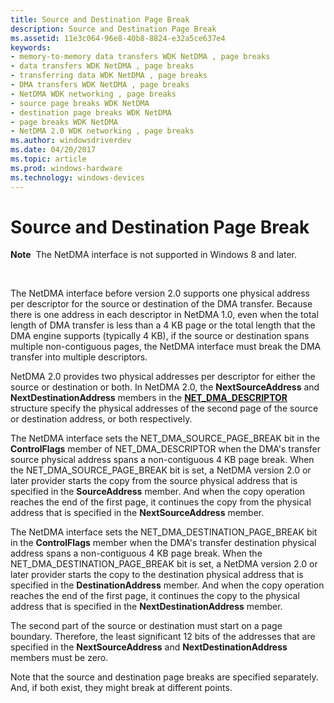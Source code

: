 ```yaml
---
title: Source and Destination Page Break
description: Source and Destination Page Break
ms.assetid: 11e3c064-96e8-40b8-8824-e32a5ce637e4
keywords:
- memory-to-memory data transfers WDK NetDMA , page breaks
- data transfers WDK NetDMA , page breaks
- transferring data WDK NetDMA , page breaks
- DMA transfers WDK NetDMA , page breaks
- NetDMA WDK networking , page breaks
- source page breaks WDK NetDMA
- destination page breaks WDK NetDMA
- page breaks WDK NetDMA
- NetDMA 2.0 WDK networking , page breaks
ms.author: windowsdriverdev
ms.date: 04/20/2017
ms.topic: article
ms.prod: windows-hardware
ms.technology: windows-devices
---
```


# Source and Destination Page Break


**Note**  The NetDMA interface is not supported in Windows 8 and later.

 




The NetDMA interface before version 2.0 supports one physical address per descriptor for the source or destination of the DMA transfer. Because there is one address in each descriptor in NetDMA 1.0, even when the total length of DMA transfer is less than a 4 KB page or the total length that the DMA engine supports (typically 4 KB), if the source or destination spans multiple non-contiguous pages, the NetDMA interface must break the DMA transfer into multiple descriptors.

NetDMA 2.0 provides two physical addresses per descriptor for either the source or destination or both. In NetDMA 2.0, the **NextSourceAddress** and **NextDestinationAddress** members in the [**NET\_DMA\_DESCRIPTOR**](https://msdn.microsoft.com/library/windows/hardware/ff568734) structure specify the physical addresses of the second page of the source or destination address, or both respectively.

The NetDMA interface sets the NET\_DMA\_SOURCE\_PAGE\_BREAK bit in the **ControlFlags** member of NET\_DMA\_DESCRIPTOR when the DMA's transfer source physical address spans a non-contiguous 4 KB page break. When the NET\_DMA\_SOURCE\_PAGE\_BREAK bit is set, a NetDMA version 2.0 or later provider starts the copy from the source physical address that is specified in the **SourceAddress** member. And when the copy operation reaches the end of the first page, it continues the copy from the physical address that is specified in the **NextSourceAddress** member.

The NetDMA interface sets the NET\_DMA\_DESTINATION\_PAGE\_BREAK bit in the **ControlFlags** member when the DMA's transfer destination physical address spans a non-contiguous 4 KB page break. When the NET\_DMA\_DESTINATION\_PAGE\_BREAK bit is set, a NetDMA version 2.0 or later provider starts the copy to the destination physical address that is specified in the **DestinationAddress** member. And when the copy operation reaches the end of the first page, it continues the copy to the physical address that is specified in the **NextDestinationAddress** member.

The second part of the source or destination must start on a page boundary. Therefore, the least significant 12 bits of the addresses that are specified in the **NextSourceAddress** and **NextDestinationAddress** members must be zero.

Note that the source and destination page breaks are specified separately. And, if both exist, they might break at different points.

 

 





